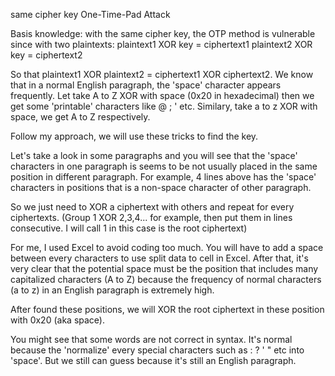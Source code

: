 same cipher key One-Time-Pad Attack 

Basis knowledge: with the same cipher key, the OTP method is vulnerable since with two plaintexts:
plaintext1 XOR key = ciphertext1
plaintext2 XOR key = ciphertext2

So that plaintext1 XOR plaintext2 = ciphertext1 XOR ciphertext2.
We know that in a normal English paragraph, the 'space' character appears frequently.
Let take A to Z XOR with space (0x20 in hexadecimal) then we get some 'printable' characters like @ ; ' etc.
Similary, take a to z XOR with space, we get A to Z respectively.


Follow my approach, we will use these tricks to find the key. 

Let's take a look in some paragraphs and you will see that the 'space' characters in one paragraph is seems to be not usually placed in the same position in different paragraph.
For example, 4 lines above has the 'space' characters in positions that is a non-space character of other paragraph.

So we just need to XOR a ciphertext with others and repeat for every ciphertexts. (Group 1 XOR 2,3,4... for example, then put them in lines consecutive. I will call 1 in this case is the root ciphertext)

For me, I used Excel to avoid coding too much. You will have to add a space between every characters to use split data to cell in Excel.
After that, it's very clear that the potential space must be the position that includes many capitalized characters (A to Z) because the frequency of normal characters (a to z) in an English paragraph is extremely high.

After found these positions, we will XOR the root ciphertext in these position with 0x20 (aka space).

You might see that some words are not correct in syntax. It's normal because the 'normalize' every special characters such as : ? ' " etc into 'space'. But we still can guess because it's still an English paragraph. 

